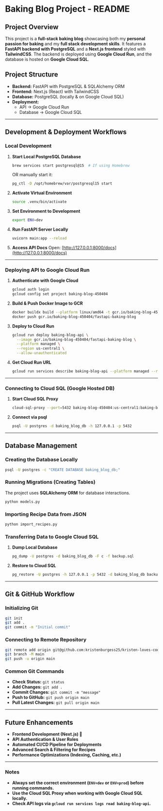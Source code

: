 # Baking Blog Project - README

## Project Overview
This project is a **full-stack baking blog** showcasing both my **personal passion for baking** and my **full stack development skills**. It features a **FastAPI backend with PostgreSQL** and a **Next.js frontend** styled with **TailwindCSS**. The backend is deployed using **Google Cloud Run**, and the database is hosted on **Google Cloud SQL**.

## Project Structure
- **Backend:** FastAPI with PostgreSQL & SQLAlchemy ORM
- **Frontend:** Next.js (React) with TailwindCSS
- **Database:** PostgreSQL (locally & on Google Cloud SQL)
- **Deployment:**
  - API → Google Cloud Run
  - Database → Google Cloud SQL

---

## Development & Deployment Workflows

### Local Development
1. **Start Local PostgreSQL Database**
   ```sh
   brew services start postgresql@15  # If using Homebrew
   ```
   OR manually start it:
   ```sh
   pg_ctl -D /opt/homebrew/var/postgresql15 start
   ```
   
2. **Activate Virtual Environment**
   ```sh
   source .venv/bin/activate
   ```

3. **Set Environment to Development**
   ```sh
   export ENV=dev
   ```

4. **Run FastAPI Server Locally**
   ```sh
   uvicorn main:app --reload
   ```

5. **Access API Docs**
   Open: [http://127.0.0.1:8000/docs](http://127.0.0.1:8000/docs)

---

### Deploying API to Google Cloud Run
1. **Authenticate with Google Cloud**
   ```sh
   gcloud auth login
   gcloud config set project baking-blog-450404
   ```

2. **Build & Push Docker Image to GCR**
   ```sh
   docker buildx build --platform linux/amd64 -t gcr.io/baking-blog-450404/fastapi-baking-blog .
   docker push gcr.io/baking-blog-450404/fastapi-baking-blog
   ```

3. **Deploy to Cloud Run**
   ```sh
   gcloud run deploy baking-blog-api \
     --image gcr.io/baking-blog-450404/fastapi-baking-blog \
     --platform managed \
     --region us-central1 \
     --allow-unauthenticated
   ```

4. **Get Cloud Run URL**
   ```sh
   gcloud run services describe baking-blog-api --platform managed --region us-central1 --format 'value(status.url)'
   ```

---

### Connecting to Cloud SQL (Google Hosted DB)
1. **Start Cloud SQL Proxy**
   ```sh
   cloud-sql-proxy --port=5432 baking-blog-450404:us-central1:baking-blog-db
   ```

2. **Connect via psql**
   ```sh
   psql -U postgres -d baking_blog_db -h 127.0.0.1 -p 5432
   ```

---

## Database Management

### Creating the Database Locally
```sh
psql -U postgres -c "CREATE DATABASE baking_blog_db;"
```

### Running Migrations (Creating Tables)
The project uses **SQLAlchemy ORM** for database interactions.
```sh
python models.py
```

### Importing Recipe Data from JSON
```sh
python import_recipes.py
```

### Transferring Data to Google Cloud SQL
1. **Dump Local Database**
   ```sh
   pg_dump -U postgres -d baking_blog_db -F c -f backup.sql
   ```
2. **Restore to Cloud SQL**
   ```sh
   pg_restore -U postgres -h 127.0.0.1 -p 5432 -d baking_blog_db backup.sql
   ```

---

## Git & GitHub Workflow

### Initializing Git
```sh
git init
git add .
git commit -m "Initial commit"
```

### Connecting to Remote Repository
```sh
git remote add origin git@github.com:kristenburgess25/kristen-loves-cookies.git
git branch -M main
git push -u origin main
```

### Common Git Commands
- **Check Status:** `git status`
- **Add Changes:** `git add .`
- **Commit Changes:** `git commit -m "message"`
- **Push to GitHub:** `git push origin main`
- **Pull Latest Changes:** `git pull origin main`

---

## Future Enhancements
- **Frontend Development (Next.js) 📌**
- **API Authentication & User Roles**
- **Automated CI/CD Pipeline for Deployments**
- **Advanced Search & Filtering for Recipes**
- **Performance Optimizations (Indexing, Caching, etc.)**

---

### Notes
- **Always set the correct environment (`ENV=dev` or `ENV=prod`) before running commands.**
- **Use the Cloud SQL Proxy when working with Google Cloud SQL locally.**
- **Check API logs via `gcloud run services logs read baking-blog-api`.**

